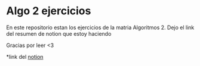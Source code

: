 # Algo 2 ejercicios
En este repositorio estan los ejercicios de la matria Algoritmos 2. Dejo el link del resumen de notion que estoy haciendo

Gracias por leer <3

*link del [notion](https://www.notion.so/d3e78acd49814098ae20fdf4a490a8a4?v=7aa48300e2124806a126897b53dd29e7&pvs=4)